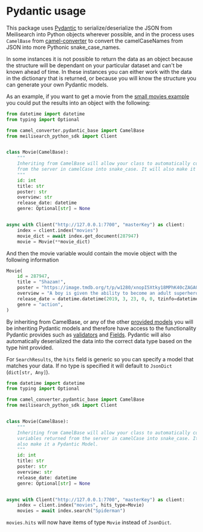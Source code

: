 # Pydantic usage

This package uses [Pydantic](https://pydantic-docs.helpmanual.io/) to serialize/deserialize the JSON
from Meilisearch into Python objects wherever possible, and in the process uses `CamelBase` from
[camel-converter](https://github.com/sanders41/camel-converter) to convert the camelCaseNames from
JSON into more Pythonic snake_case_names.

In some instances it is not possible to return the data as an object because the structure will be
dependant on your particular dataset and can't be known ahead of time. In these instances you can
either work with the data in the dictionary that is returned, or because you will know the structure
you can generate your own Pydantic models.

As an example, if you want to get a movie from the
[small movies example](https://github.com/sanders41/meilisearch-python-sdk/blob/main/datasets/small_movies.json)
you could put the results into an object with the following:

```py
from datetime import datetime
from typing import Optional

from camel_converter.pydantic_base import CamelBase
from meilisearch_python_sdk import Client


class Movie(CamelBase):
    """
    Inheriting from CamelBase will allow your class to automatically convert variables returned
    from the server in camelCase into snake_case. It will also make it a Pydantic Model.
    """
    id: int
    title: str
    poster: str
    overview: str
    release_date: datetime
    genre: Optional[str] = None


async with Client("http://127.0.0.1:7700", "masterKey") as client:
    index = client.index("movies")
    movie_dict = await index.get_document(287947)
    movie = Movie(**movie_dict)
```

And then the movie variable would contain the movie object with the following information

```py
Movie(
    id = 287947,
    title = "Shazam!",
    poster = "https://image.tmdb.org/t/p/w1280/xnopI5Xtky18MPhK40cZAGAOVeV.jpg",
    overview = "A boy is given the ability to become an adult superhero in times of need with a single magic word.",
    release_date = datetime.datetime(2019, 3, 23, 0, 0, tzinfo=datetime.timezone.utc),
    genre = "action",
)
```

By inheriting from CamelBase, or any of the other [provided models](https://github.com/sanders41/meilisearch-python-sdk/tree/main/meilisearch_python_sdk/models)
you will be inheriting Pydantic models and therefore have access to the functionality Pydantic provides
such as [validators](https://pydantic-docs.helpmanual.io/usage/validators/) and [Fields](https://pydantic-docs.helpmanual.io/usage/model_config/#alias-precedence).
Pydantic will also automatically deserialized the data into the correct data type based on the type
hint provided.

For `SearchResults`, the `hits` field is generic so you can specify a model that matches your data.
If no type is specified it will default to `JsonDict` (`dict[str, Any]`).

```py
from datetime import datetime
from typing import Optional

from camel_converter.pydantic_base import CamelBase
from meilisearch_python_sdk import Client


class Movie(CamelBase):
    """
    Inheriting from CamelBase will allow your class to automatically convert
    variables returned from the server in camelCase into snake_case. It will
    also make it a Pydantic Model.
    """
    id: int
    title: str
    poster: str
    overview: str
    release_date: datetime
    genre: Optional[str] = None


async with Client("http://127.0.0.1:7700", "masterKey") as client:
    index = client.index("movies", hits_type=Movie)
    movies = await index.search("Spiderman")
```

`movies.hits` will now have items of type `Movie` instead of `JsonDict`.
